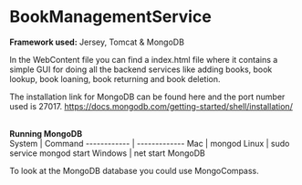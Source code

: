 # BookManagementService
**Framework used:** Jersey, Tomcat & MongoDB

In the WebContent file you can find a index.html file where it contains a simple GUI for doing all the backend services like adding books, book lookup, book loaning, book returning and book deletion.

The installation link for MongoDB can be found here and the port number used is 27017. 
https://docs.mongodb.com/getting-started/shell/installation/ 

<br>**Running MongoDB**<br>
System | Command
------------ | -------------
Mac | mongod
Linux | sudo service mongod start
Windows | net start MongoDB

To look at the MongoDB database you could use MongoCompass.


